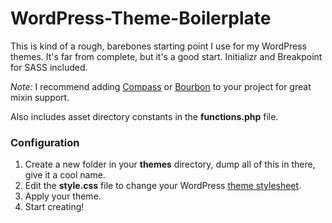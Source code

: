 WordPress-Theme-Boilerplate
===========================

This is kind of a rough, barebones starting point I use for my WordPress themes. It's far from complete, but it's a good start. Initializr and Breakpoint for SASS included.

*Note:* I recommend adding [Compass](http://compass-style.org/) or [Bourbon](http://bourbon.io/) to your project for great mixin support.

Also includes asset directory constants in the **functions.php** file.

### Configuration

1. Create a new folder in your **themes** directory, dump all of this in there, give it a cool name.
2. Edit the **style.css** file to change your WordPress [theme stylesheet](http://codex.wordpress.org/Theme_Development).
3. Apply your theme.
4. Start creating!
